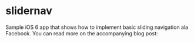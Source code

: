slidernav
=========

Sample iOS 6 app that shows how to implement basic sliding navigation ala Facebook. You can read more on the accompanying blog post:

[]()
